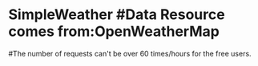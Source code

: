 # SimpleWeather #Data Resource comes from:OpenWeatherMap
#The number of requests can't be over 60 times/hours for the free users.
